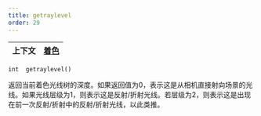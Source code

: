 ```yaml
---
title: getraylevel
order: 29
---
```

| 上下文 | [着色](../contexts/shading.html) |
| --- | --- |

`int  getraylevel()`

返回当前着色光线树的深度。如果返回值为0，表示这是从相机直接射向场景的光线。如果光线层级为1，则表示这是反射/折射光线。若层级为2，则表示这是出现在前一次反射/折射中的反射/折射光线，以此类推。